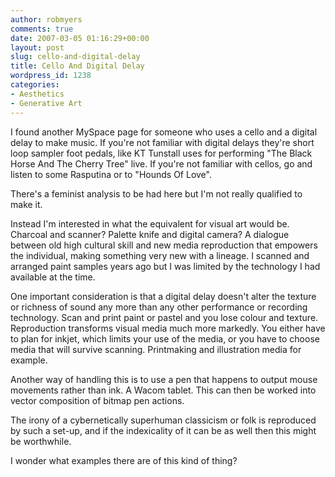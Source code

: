 ```yaml
---
author: robmyers
comments: true
date: 2007-03-05 01:16:29+00:00
layout: post
slug: cello-and-digital-delay
title: Cello And Digital Delay
wordpress_id: 1238
categories:
- Aesthetics
- Generative Art
---
```


I found another MySpace page for someone who uses a cello and a digital delay to make music. If you're not familiar with digital delays they're short loop sampler foot pedals, like KT Tunstall uses for performing "The Black Horse And The Cherry Tree" live. If you're not familiar with cellos, go and listen to some Rasputina or to "Hounds Of Love".  
  
There's a feminist analysis to be had here but I'm not really qualified to make it.  
  
Instead I'm interested in what the equivalent for visual art would be. Charcoal and scanner? Palette knife and digital camera? A dialogue between old high cultural skill and new media reproduction that empowers the individual, making something very new with a lineage. I scanned and arranged paint samples years ago but I was limited by the technology I had available at the time.  
  
One important consideration is that a digital delay doesn't alter the texture or richness of sound any more than any other performance or recording technology. Scan and print paint or pastel and you lose colour and texture. Reproduction transforms visual media much more markedly. You either have to plan for inkjet, which limits your use of the media, or you have to choose media that will survive scanning. Printmaking and illustration media for example.  
  
Another way of handling this is to use a pen that happens to output mouse movements rather than ink. A Wacom tablet. This can then be worked into vector composition of bitmap pen actions.  
  
The irony of a cybernetically superhuman classicism or folk is reproduced by such a set-up, and if the indexicality of it can be as well then this might be worthwhile.  
  
I wonder what examples there are of this kind of thing?  


